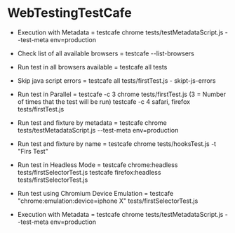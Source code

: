# WebTestingTestCafe

- Execution with Metadata = testcafe chrome tests/testMetadataScript.js --test-meta env=production

- Check list of all available browsers =  testcafe --list-browsers

- Run test in all browsers available = testcafe all tests

- Skip java script errors = testcafe all tests/firstTest.js - skipt-js-errors

- Run test in Parallel = testcafe -c 3 chrome tests/firstTest.js (3 = Number of times that the test will be run)
                         testcafe -c 4 safari, firefox tests/firstTest.js

- Run test and fixture by metadata = testcafe chrome tests/testMetadataScript.js --test-meta env=production

- Run test and fixture by name = testcafe chrome tests/hooksTest.js -t "Firs Test"

- Run test in Headless Mode = testcafe chrome:headless tests/firstSelectorTest.js
                              testcafe firefox:headless tests/firstSelectorTest.js

- Run test using Chromium Device Emulation = testcafe "chrome:emulation:device=iphone X" tests/firstSelectorTest.js       

- Execution with Metadata = testcafe chrome tests/testMetadataScript.js --test-meta env=production
